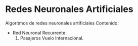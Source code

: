 # Redes Neuronales Artificiales

Algoritmos de redes neuronales artificiales
Contenido:
- Red Neuronal Recurrente:
    1. Pasajeros Vuelo Internacional.
